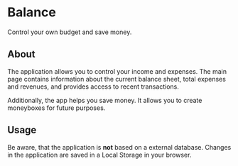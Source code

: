 # Balance
Control your own budget and save money.

## About

The application allows you to control your income and expenses. The main page contains information about the current balance sheet, total expenses and revenues, and provides access to recent transactions.

Additionally, the app helps you save money. It allows you to create moneyboxes for future purposes.


## Usage

Be aware, that the application is **not** based on a external database.
Changes in the application are saved in a Local Storage in your browser.

